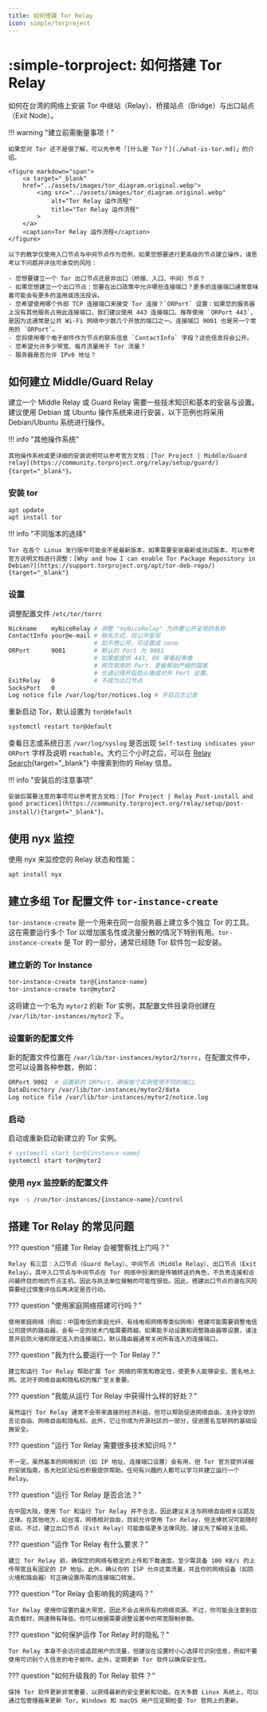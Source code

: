 ```yaml
---
title: 如何搭建 Tor Relay
icon: simple/torproject
---
```


# :simple-torproject: 如何搭建 Tor Relay

如何在台湾的网络上安装 Tor 中继站（Relay）、桥接站点（Bridge）与出口站点（Exit Node）。

!!! warning "建立前需衡量事项！"

    如果您对 Tor 还不是很了解，可以先参考「[什么是 Tor？](./what-is-tor.md)」的介绍。

    <figure markdown="span">
        <a target="_blank"
        href="../assets/images/tor_diagram.original.webp">
            <img src="../assets/images/tor_diagram.original.webp"
                alt="Tor Relay 运作流程"
                title="Tor Relay 运作流程"
            >
        </a>
        <caption>Tor Relay 运作流程</caption>
    </figure>

    以下的教学仅使用入口节点与中间节点作为范例，如果您想要进行更高级的节点建立操作，请思考以下问题并评估可承受的风险：

    - 您想要建立一个 Tor 出口节点还是非出口（桥接、入口、中间）节点？
    - 如果您想建立一个出口节点：您要在出口政策中允许哪些连接端口？更多的连接端口通常意味着可能会有更多的滥用或违法投诉。
    - 您希望使用哪个外部 TCP 连接端口来接受 Tor 连接？`ORPort` 设置：如果您的服务器上没有其他服务占用此连接端口，我们建议使用 443 连接端口。推荐使用 `ORPort 443`，是因为这通常是公共 Wi-Fi 网络中少数几个开放的端口之一。连接端口 9001 也是另一个常用的 `ORPort`。
    - 您将使用哪个电子邮件作为节点的联系信息 `ContactInfo` 字段？这些信息将会公开。
    - 您希望允许多少带宽、每月流量用于 Tor 流量？
    - 服务器是否允许 IPv6 地址？

## 如何建立 Middle/Guard Relay

建立一个 Middle Relay 或 Guard Relay 需要一些技术知识和基本的安装与设置。建议使用 Debian 或 Ubuntu 操作系统来进行安装，以下范例也将采用 Debian/Ubuntu 系统进行操作。

!!! info "其他操作系统"

    其他操作系统或更详细的安装说明可以参考官方文档：[Tor Project | Middle/Guard relay](https://community.torproject.org/relay/setup/guard/){target="_blank"}。

### 安装 tor

```bash
apt update
apt install tor
```

!!! info "不同版本的选择"

    Tor 在各个 Linux 发行版中可能会不是最新版本，如果需要安装最新或测试版本，可以参考官方说明文档进行调整：[Why and how I can enable Tor Package Repository in Debian?](https://support.torproject.org/apt/tor-deb-repo/){target="_blank"}

### 设置

调整配置文件 `/etc/tor/torrc`

```bash
Nickname    myNiceRelay # 调整 "myNiceRelay" 为你要公开呈现的名称
ContactInfo your@e-mail # 联系方式，将公开呈现
                        # 如不想公开，可设置成 none
ORPort      9001        # 默认的 Port 为 9001
                        # 如果能提供 443, 80 等看起来像
                        # 网页常用的 Port，更能帮助严峻的国家
                        # 也请记得开启防火墙或对外 Port 设置。
ExitRelay   0           # 不成为出口节点
SocksPort   0
Log notice file /var/log/tor/notices.log # 开启日志记录
```

重新启动 Tor，默认设置为 `tor@default`

```bash
systemctl restart tor@default
```

查看日志或系统日志 `/var/log/syslog` 是否出现 `Self-testing indicates your ORPort` 字样及说明 `reachable`。大约三个小时之后，可以在 [Relay Search](https://metrics.torproject.org/rs.html){target="_blank"} 中搜索到你的 Relay 信息。

!!! info "安装后的注意事项"

    安装后需要注意的事项可以参考官方文档：[Tor Project | Relay Post-install and good practices](https://community.torproject.org/relay/setup/post-install/){target="_blank"}。

## 使用 nyx 监控
使用 nyx 来监控您的 Relay 状态和性能：

```bash
apt install nyx
```

## 建立多组 Tor 配置文件 `tor-instance-create`

`tor-instance-create` 是一个用来在同一台服务器上建立多个独立 Tor 的工具。这在需要运行多个 Tor 以增加匿名性或流量分散的情况下特别有用。`tor-instance-create` 是 Tor 的一部分，通常已经随 Tor 软件包一起安装。

### 建立新的 Tor Instance

```bash
tor-instance-create tor@{instance-name}
tor-instance-create tor@mytor2
```

这将建立一个名为 `mytor2` 的新 Tor 实例，其配置文件目录将创建在 `/var/lib/tor-instances/mytor2` 下。

### 设置新的配置文件

新的配置文件位置在 `/var/lib/tor-instances/mytor2/torrc`，在配置文件中，您可以设置各种参数，例如：

```bash
ORPort 9002  # 设置新的 ORPort，确保每个实例使用不同的端口。
DataDirectory /var/lib/tor-instances/mytor2/data
Log notice file /var/lib/tor-instances/mytor2/notice.log
```

### 启动

启动或重新启动新建立的 Tor 实例。

```bash
# systemctl start tor@{instance-name}
systemctl start tor@mytor2
```

### 使用 nyx 监控新的配置文件

```bash
nyx -s /run/tor-instances/{instance-name}/control
```

## 搭建 Tor Relay 的常见问题

??? question "搭建 Tor Relay 会被警察找上门吗？"

    Relay 有三层：入口节点（Guard Relay）、中间节点（Middle Relay）、出口节点（Exit Relay）。其中入口节点与中间节点在 Tor 网络中扮演的是传输转送的角色，不负责连接和访问最终目的地的节点主机，因此与执法单位接触的可能性很低。因此，搭建出口节点的潜在风险需要经过慎重评估后再决定是否行动。

??? question "使用家庭网络搭建可行吗？"

    使用家庭网络（例如：中国电信的家庭光纤、有线电视网络等类似网络）搭建可能需要调整电信公司提供的路由器，会有一定的技术门槛需要跨越。如果能手动设置和调整路由器等设置，请注意开启防火墙和限定连入的连接端口，默认路由器通常关闭所有连入的连接端口。

??? question "我为什么要运行一个 Tor Relay？"

    建立和运行 Tor Relay 帮助扩展 Tor 网络的带宽和稳定性，使更多人能够安全、匿名地上网。这对于网络自由和隐私权的推广至关重要。

??? question "我能从运行 Tor Relay 中获得什么样的好处？"

    虽然运行 Tor Relay 通常不会带来直接的经济利益，但可以帮助促进网络自由，支持全球的言论自由、网络自由和隐私权。此外，它让你成为开源社区的一部分，促进匿名互联网的基础设施安全。

??? question "运行 Tor Relay 需要很多技术知识吗？"

    不一定。虽然基本的网络知识（如 IP 地址、连接端口设置）会有用，但 Tor 官方提供详细的安装指南，各大社区论坛也积极提供帮助。任何有兴趣的人都可以学习并建立运行一个 Relay。

??? question "运行 Tor Relay 是否合法？"

    在中国大陆，使用 Tor 和运行 Tor Relay 并不合法，因此建议关注与网络自由相关议题及法律。在其他地方，如台湾，网络相对自由，目前允许使用 Tor Relay，但法律状况可能随时变动。不过，建立出口节点（Exit Relay）可能面临更多法律风险，建议先了解相关法规。

??? question "运作 Tor Relay 有什么要求？"

    建立 Tor Relay 前，确保您的网络有稳定的上传和下载速度。至少需具备 100 KB/s 的上传带宽且有固定的 IP 地址。此外，确认你的 ISP 允许这类流量，并且你的网络设备（如防火墙和路由器）可正确设置所需的连接端口转发。

??? question "Tor Relay 会影响我的网速吗？"

    Tor Relay 使用你设置的最大带宽，因此不会占用所有的网络资源。不过，你可能会注意到在高负载时，网速稍有降低。你可以根据需要调整设置中的带宽限制参数。

??? question "如何保护运作 Tor Relay 时的隐私？"

    Tor Relay 本身不会访问或追踪用户的流量，但建议在设置时小心选择可识别信息，例如不要使用可识别个人信息的电子邮件。此外，定期更新 Tor 软件以确保安全性。

??? question "如何升级我的 Tor Relay 软件？"

    保持 Tor 软件更新非常重要，以获得最新的安全更新和功能。在大多数 Linux 系统上，可以通过包管理器来更新 Tor。Windows 和 macOS 用户应定期检查 Tor 官网上的更新。
